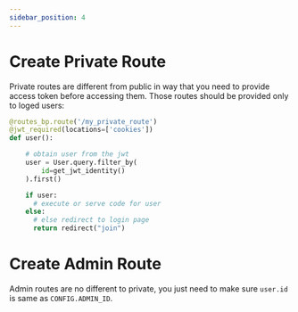 ```yaml
---
sidebar_position: 4
---
```


# Create Private Route

Private routes are different from public in way that you need to provide access token before accessing them. Those routes should be provided only to loged users:

```Python
@routes_bp.route('/my_private_route')
@jwt_required(locations=['cookies'])
def user():

    # obtain user from the jwt
    user = User.query.filter_by(
        id=get_jwt_identity()
    ).first()

    if user:
      # execute or serve code for user
    else:
      # else redirect to login page
      return redirect("join")
```

# Create Admin Route

Admin routes are no different to private, you just need to make sure `user.id` is same as `CONFIG.ADMIN_ID`.